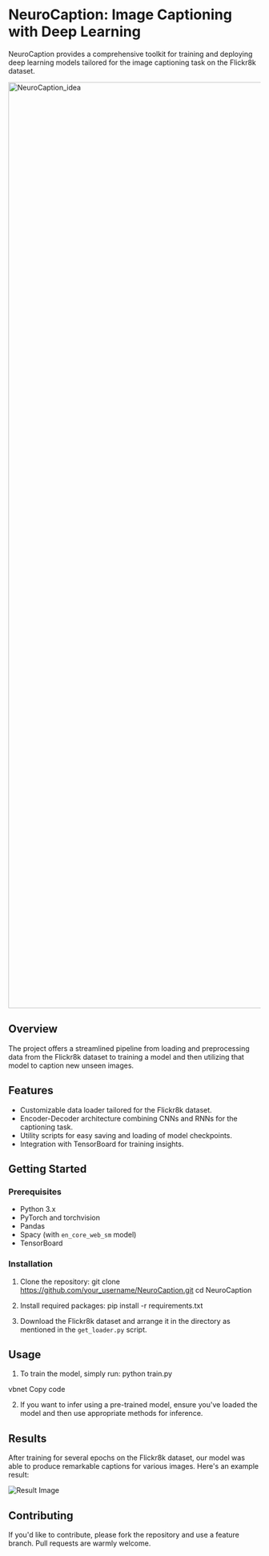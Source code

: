 # NeuroCaption: Image Captioning with Deep Learning

NeuroCaption provides a comprehensive toolkit for training and deploying deep learning models tailored for the image captioning task on the Flickr8k dataset.

<img width="1851" alt="NeuroCaption_idea" src="https://github.com/anirudhsinghdahiya/NeuroCaption/assets/141967103/e325a7cd-0103-4e5c-a717-4faa3a352e42">


## Overview

The project offers a streamlined pipeline from loading and preprocessing data from the Flickr8k dataset to training a model and then utilizing that model to caption new unseen images.

## Features

- Customizable data loader tailored for the Flickr8k dataset.
- Encoder-Decoder architecture combining CNNs and RNNs for the captioning task.
- Utility scripts for easy saving and loading of model checkpoints.
- Integration with TensorBoard for training insights.

## Getting Started

### Prerequisites

- Python 3.x
- PyTorch and torchvision
- Pandas
- Spacy (with `en_core_web_sm` model)
- TensorBoard

### Installation

1. Clone the repository:
git clone https://github.com/your_username/NeuroCaption.git
cd NeuroCaption

2. Install required packages:
pip install -r requirements.txt

3. Download the Flickr8k dataset and arrange it in the directory as mentioned in the `get_loader.py` script.

## Usage

1. To train the model, simply run:
python train.py

vbnet
Copy code

2. If you want to infer using a pre-trained model, ensure you've loaded the model and then use appropriate methods for inference.

## Results

After training for several epochs on the Flickr8k dataset, our model was able to produce remarkable captions for various images. Here's an example result:

![Result Image](path_to_result_image.png)

## Contributing

If you'd like to contribute, please fork the repository and use a feature branch. Pull requests are warmly welcome.
